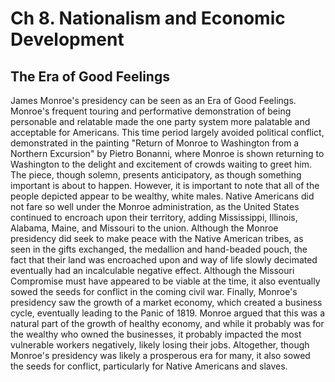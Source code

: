 # Ch 8. Nationalism and Economic Development

## The Era of Good Feelings

James Monroe's presidency can be seen as an Era of Good Feelings. Monroe's frequent touring and performative demonstration of being personable and relatable made the one party system more palatable and acceptable for Americans. This time period largely avoided political conflict, demonstrated in the painting "Return of Monroe to Washington from a Northern Excursion" by Pietro Bonanni, where Monroe is shown returning to Washington to the delight and excitement of crowds waiting to greet him. The piece, though solemn, presents anticipatory, as though something important is about to happen. However, it is important to note that all of the people depicted appear to be wealthy, white males. Native Americans did not fare so well under the Monroe administration, as the United States continued to encroach upon their territory, adding Mississippi, Illinois, Alabama, Maine, and Missouri to the union. Although the Monroe presidency did seek to make peace with the Native American tribes, as seen in the gifts exchanged, the medallion and hand-beaded pouch, the fact that their land was encroached upon and way of life slowly decimated eventually had an incalculable negative effect. Although the Missouri Compromise must have appeared to be viable at the time, it also eventually sowed the seeds for conflict in the coming civil war. Finally, Monroe's presidency saw the growth of a market economy, which created a business cycle, eventually leading to the Panic of 1819. Monroe argued that this was a natural part of the growth of healthy economy, and while it probably was for the wealthy who owned the businesses, it probably impacted the most vulnerable workers negatively, likely losing their jobs. Altogether, though Monroe's presidency was likely a prosperous era for many, it also sowed the seeds for conflict, particularly for Native Americans and slaves. 
